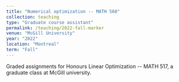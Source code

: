 ```yaml
---
title: "Numerical optimization -- MATH 560"
collection: teaching
type: "Graduate course assistant"
permalink: /teaching/2022-fall-marker
venue: "McGill University"
year: "2022"
location: "Montreal"
term: "Fall"
---
```


Graded assignments for Honours Linear Optimization -- MATH 517, a graduate class at McGill university.